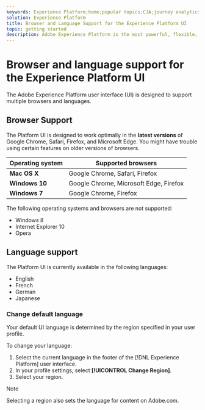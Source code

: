 ```yaml
---
keywords: Experience Platform;home;popular topics;CJA;journey analytics;customer journey analytics;campaign orchestration;orchestration;customer journey;journey;journey orchestration;capability;region
solution: Experience Platform
title: Browser and Language Support for the Experience Platform UI
topic: getting started
description: Adobe Experience Platform is the most powerful, flexible, and open system on the market for building and managing complete solutions that drive customer experience. Experience Platform enables organizations to centralize and standardize customer data and content from any system and apply data science and machine learning to dramatically improve the design and delivery of rich, personalized experiences.
---
```


# Browser and language support for the Experience Platform UI

The Adobe Experience Platform user interface (UI) is designed to support multiple browsers and languages.

## Browser Support

The Platform UI is designed to work optimally in the **latest versions** of Google Chrome, Safari, Firefox, and Microsoft Edge. You might have trouble using certain features on older versions of browsers. 

| Operating system | Supported browsers |
|---|---|
| **Mac OS X** | Google Chrome, Safari, Firefox |
| **Windows 10** | Google Chrome, Microsoft Edge, Firefox |
| **Windows 7** | Google Chrome, Firefox |
 
The following operating systems and browsers are not supported:

* Windows 8
* Internet Explorer 10
* Opera

## Language support

The Platform UI is currently available in the following languages:

* English
* French
* German
* Japanese

### Change default language

Your default UI language is determined by the region specified in your user profile. 

To change your language:

1. Select the current language in the footer of the [!DNL Experience Platform] user interface.
2. In your profile settings, select **[!UICONTROL Change Region]**.
3. Select your region. 

>[!NOTE]
>
> Selecting a region also sets the language for content on Adobe.com.